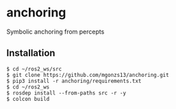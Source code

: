 # anchoring

Symbolic anchoring from percepts

## Installation

```shell
$ cd ~/ros2_ws/src
$ git clone https://github.com/mgonzs13/anchoring.git
$ pip3 install -r anchoring/requirements.txt
$ cd ~/ros2_ws
$ rosdep install --from-paths src -r -y
$ colcon build
```
